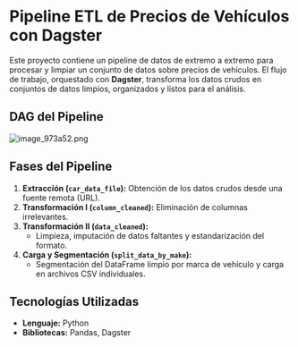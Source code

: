 # Pipeline ETL de Precios de Vehículos con Dagster

Este proyecto contiene un pipeline de datos de extremo a extremo para procesar y limpiar un conjunto de datos sobre precios de vehículos. El flujo de trabajo, orquestado con **Dagster**, transforma los datos crudos en conjuntos de datos limpios, organizados y listos para el análisis.

## DAG del Pipeline


![image_973a52.png]()

## Fases del Pipeline

1.  **Extracción (`car_data_file`):** Obtención de los datos crudos desde una fuente remota (URL).
2.  **Transformación I (`column_cleaned`):** Eliminación de columnas irrelevantes.
3.  **Transformación II (`data_cleaned`):**
    * Limpieza, imputación de datos faltantes y estandarización del formato.
4.  **Carga y Segmentación (`split_data_by_make`):**
    * Segmentación del DataFrame limpio por marca de vehículo y carga en archivos CSV individuales.

## Tecnologías Utilizadas
* **Lenguaje:** Python
* **Bibliotecas:** Pandas, Dagster
